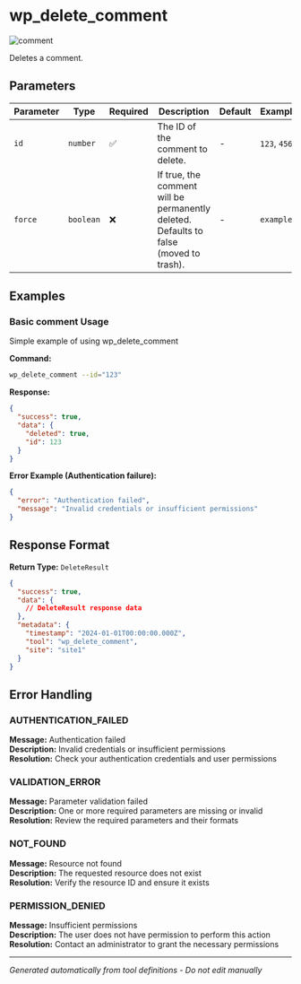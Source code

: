 # wp_delete_comment

![comment](https://img.shields.io/badge/category-comment-lightgrey)

Deletes a comment.

## Parameters

| Parameter | Type | Required | Description | Default | Examples |
|-----------|------|----------|-------------|---------|----------|
| `id` | `number` | ✅ | The ID of the comment to delete. | - | `123`, `456` |
| `force` | `boolean` | ❌ | If true, the comment will be permanently deleted. Defaults to false (moved to trash). | - | `example` |

## Examples

### Basic comment Usage

Simple example of using wp_delete_comment

**Command:**

```bash
wp_delete_comment --id="123"
```

**Response:**

```json
{
  "success": true,
  "data": {
    "deleted": true,
    "id": 123
  }
}
```

**Error Example (Authentication failure):**

```json
{
  "error": "Authentication failed",
  "message": "Invalid credentials or insufficient permissions"
}
```

## Response Format

**Return Type:** `DeleteResult`

```json
{
  "success": true,
  "data": {
    // DeleteResult response data
  },
  "metadata": {
    "timestamp": "2024-01-01T00:00:00.000Z",
    "tool": "wp_delete_comment",
    "site": "site1"
  }
}
```

## Error Handling

### AUTHENTICATION_FAILED

**Message:** Authentication failed  
**Description:** Invalid credentials or insufficient permissions  
**Resolution:** Check your authentication credentials and user permissions

### VALIDATION_ERROR

**Message:** Parameter validation failed  
**Description:** One or more required parameters are missing or invalid  
**Resolution:** Review the required parameters and their formats

### NOT_FOUND

**Message:** Resource not found  
**Description:** The requested resource does not exist  
**Resolution:** Verify the resource ID and ensure it exists

### PERMISSION_DENIED

**Message:** Insufficient permissions  
**Description:** The user does not have permission to perform this action  
**Resolution:** Contact an administrator to grant the necessary permissions

---

*Generated automatically from tool definitions - Do not edit manually*
